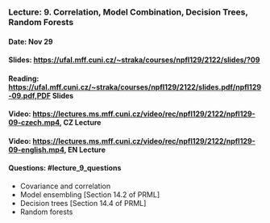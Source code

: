 ### Lecture: 9. Correlation, Model Combination, Decision Trees, Random Forests
#### Date: Nov 29
#### Slides: https://ufal.mff.cuni.cz/~straka/courses/npfl129/2122/slides/?09
#### Reading: https://ufal.mff.cuni.cz/~straka/courses/npfl129/2122/slides.pdf/npfl129-09.pdf,PDF Slides
#### Video: https://lectures.ms.mff.cuni.cz/video/rec/npfl129/2122/npfl129-09-czech.mp4, CZ Lecture
#### Video: https://lectures.ms.mff.cuni.cz/video/rec/npfl129/2122/npfl129-09-english.mp4, EN Lecture
#### Questions: #lecture_9_questions

- Covariance and correlation
- Model ensembling [Section 14.2 of PRML]
- Decision trees [Section 14.4 of PRML]
- Random forests
